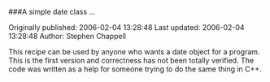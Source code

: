 ###A simple date class ...

Originally published: 2006-02-04 13:28:48
Last updated: 2006-02-04 13:28:48
Author: Stephen Chappell

This recipe can be used by anyone who wants a date object for a program. This is the first version and correctness has not been totally verified. The code was written as a help for someone trying to do the same thing in C++.